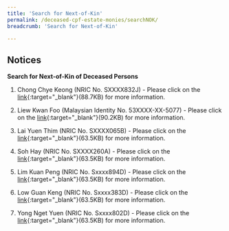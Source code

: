 ```yaml
---
title: 'Search for Next-of-Kin'
permalink: /deceased-cpf-estate-monies/searchNOK/
breadcrumb: 'Search for Next-of-Kin'

---
```



Notices
---
**Search for Next-of-Kin of Deceased Persons**<br>

1) Chong Chye Keong (NRIC No. SXXXX832J)  - Please click on the [link](/files/Adv_T6218.pdf){:target="_blank"}(88.7KB) for more information.

2) Liew Kwan Foo (Malaysian Identity No. 53XXXX-XX-5077)  - Please click on the [link](/files/T6611-2018.pdf){:target="_blank"}(90.2KB) for more information.

3) Lai Yuen Thim (NRIC No. SXXXX065B)  - Please click on the [link](/files/Advert-T2882019.pdf){:target="_blank"}(63.5KB) for more information.

4) Soh Hay (NRIC No. SXXXX260A) - Please click on the [link](/files/advT2037-2018.pdf){:target="_blank"}(63.5KB) for more information.

5) Lim Kuan Peng (NRIC No. Sxxxx894D) - Please click on the [link](/files/PTnotice15092021.pdf){:target="_blank"}(63.5KB) for more information.

6) Low Guan Keng (NRIC No. Sxxxx383D) - Please click on the [link](/files/PTnotice15092021.pdf){:target="_blank"}(63.5KB) for more information.

7) Yong Nget Yuen (NRIC No. Sxxxx802D) - Please click on the [link](/files/PTnotice15092021.pdf){:target="_blank"}(63.5KB) for more information.
